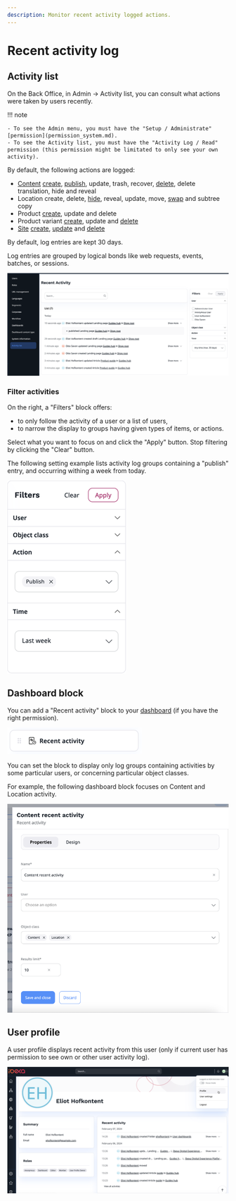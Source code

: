 ```yaml
---
description: Monitor recent activity logged actions.
---
```


# Recent activity log

## Activity list

On the Back Office, in Admin -> Activity list, you can consult what actions were taken by users recently.

!!! note

    - To see the Admin menu, you must have the "Setup / Administrate" [permission](permission_system.md).
    - To see the Activity list, you must have the "Activity Log / Read" permission (this permission might be limitated to only see your own activity).

By default, the following actions are logged:

- [Content](content_items.md) [create](create_edit_content_items.md#create-content-items), [publish](publish_instantly.md#publish-content-instantly), update, trash, recover, [delete](copy_move_hide_content.md#multi-file-move), delete translation, hide and reveal
- Location create, delete, [hide](manage_locations_urls.md#hide-locations), reveal, update, move, [swap](manage_locations_urls.md#swap-locations) and subtree copy
- Product [create](create_edit_product.md), update and delete
- Product variant [create](work_with_product_variants.md#generate-variants), update and [delete](work_with_product_variants.md#delete-variants)
- [Site](work_with_sites.md) [create](work_with_sites.md#create-a-website), [update](work_with_sites.md#edit-an-existing-website) and [delete](work_with_sites.md#delete-an-existing-website)

By default, log entries are kept 30 days.

Log entries are grouped by logical bonds like web requests, events, batches, or sessions.

![Activity list](img/4.6_activity_list.png)

### Filter activities

On the right, a "Filters" block offers:

* to only follow the activity of a user or a list of users,
* to narrow the display to groups having given types of items, or actions.

Select what you want to focus on and click the "Apply" button. Stop filtering by clicking the "Clear" button.

The following setting example lists activity log groups containing a "publish" entry, and occurring withing a week from today.

![Published last week](img/filters.png)

## Dashboard block

You can add a "Recent activity" block to your [dashboard](discover_ui.md#dashboard) (if you have the right permission).

!["Recent activity" block](img/recent_activity_block.png)

You can set the block to display only log groups containing activities by some particular users, or concerning particular object classes.

For example, the following dashboard block focuses on Content and Location activity.

!["Content recent activity" block settings](img/recent_activity_block_settings.png)

## User profile

A user profile displays recent activity from this user
(only if current user has permission to see own or other user activity log).

!["Recent activity" in user profile](img/recent_activity_user_profile.png)
